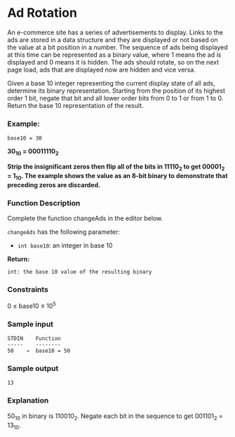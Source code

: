 # Ad Rotation


An e-commerce site has a series of advertisements to display. Links to the ads are stored in a data structure and they are displayed or not based on the value at a bit position in a number. The sequence of ads being displayed at this time can be represented as a binary value, where 1 means the ad is displayed and 0 means it is hidden. The ads should rotate, so on the next page load, ads that are displayed now are hidden and vice versa.

 

Given a base 10 integer representing the current display state of all ads, determine its binary representation. Starting from the position of its highest order 1 bit, negate that bit and all lower order bits from 0 to 1 or from 1 to 0. Return the base 10 representation of the result.

### Example:

    base10 = 30


 

**30<sub>10</sub> = 00011110<sub>2</sub>**

 

**Strip the insignificant zeros then flip all of the bits in 11110<sub>2</sub> to get 00001<sub>2</sub> = 1<sub>10</sub>. The example shows the value as an 8-bit binary to demonstrate that preceding zeros are discarded.**

 

### Function Description 

Complete the function changeAds in the editor below.

 

```changeAds``` has the following parameter:

- ```int base10```:  an integer in base 10

**Return:**

    int: the base 10 value of the resulting binary

 

### Constraints

0 ≤ base10 ≤ 10<sup>5</sup>


### Sample input

    STDIN    Function
    -----    --------
    50    →  base10 = 50

### Sample output

    13

### Explanation


50<sub>10</sub> in binary is 110010<sub>2</sub>. Negate each bit in the sequence to get 001101<sub>2</sub> = 13<sub>10</sub>.